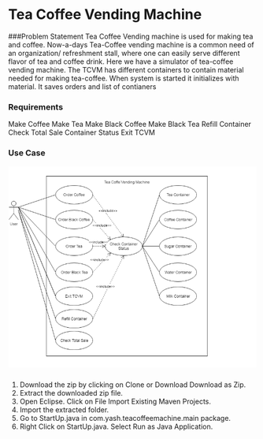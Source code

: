 # Tea Coffee Vending Machine

###Problem Statement
Tea Coffee Vending machine is used for making tea and coffee. Now-a-days Tea-Coffee vending machine is a common need of an organization/ refreshment stall, where one can easily serve different flavor of tea and coffee drink.
Here we have a simulator of tea-coffee vending machine. The TCVM has different containers to contain material needed for making tea-coffee. When system is started it initializes with material. It saves orders and list of contianers

### Requirements
 Make Coffee
 Make Tea
 Make Black Coffee
 Make Black Tea
 Refill Container
 Check Total Sale
 Container Status
 Exit TCVM

### Use Case

![tcvm use case](https://github.com/MaithiliPande/TCVM/blob/master/TCVM.png)

###
1. Download the zip by clicking on Clone or Download  Download as Zip.
2. Extract the downloaded zip file.
3. Open Eclipse. Click on File  Import  Existing Maven Projects.
4. Import the extracted folder.
5. Go to StartUp.java in com.yash.teacoffeemachine.main package.
6. Right Click on StartUp.java. Select Run as  Java Application.

